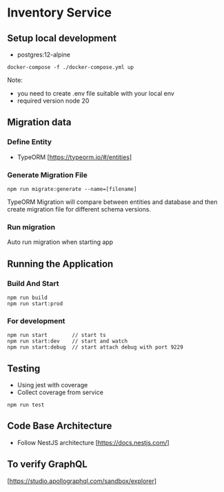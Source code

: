 # Inventory Service

## Setup local development

- postgres:12-alpine

```
docker-compose -f ./docker-compose.yml up
```

Note:

- you need to create .env file suitable with your local env
- required version node 20

## Migration data

### Define Entity

- TypeORM [https://typeorm.io/#/entities]

### Generate Migration File

```
npm run migrate:generate --name=[filename]
```

TypeORM Migration will compare between entities and database and then create migration file for different schema versions.

### Run migration

Auto run migration when starting app

## Running the Application

### Build And Start

```
npm run build
npm run start:prod
```

### For development

```
npm run start        // start ts
npm run start:dev    // start and watch
npm run start:debug  // start attach debug with port 9229
```

## Testing

- Using jest with coverage
- Collect coverage from service

```
npm run test
```

## Code Base Architecture

- Follow NestJS architecture [https://docs.nestjs.com/]

## To verify GraphQL

[https://studio.apollographql.com/sandbox/explorer]
